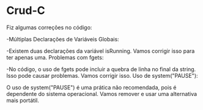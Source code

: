 # Crud-C
Fiz algumas correções no código:

-Múltiplas Declarações de Variáveis Globais:

-Existem duas declarações da variável isRunning. Vamos corrigir isso para ter apenas uma.
Problemas com fgets:

-No código, o uso de fgets pode incluir a quebra de linha no final da string. Isso pode causar problemas. Vamos corrigir isso.
Uso de system("PAUSE"):

O uso de system("PAUSE") é uma prática não recomendada, pois é dependente do sistema operacional. Vamos remover e usar uma alternativa mais portátil.
